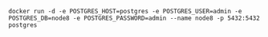 
`docker run -d -e POSTGRES_HOST=postgres -e POSTGRES_USER=admin -e POSTGRES_DB=node8 -e POSTGRES_PASSWORD=admin --name node8 -p 5432:5432 postgres`
